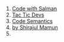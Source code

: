 1. [ Code with Salman ](https://www.youtube.com/watch?v=TyZmXgoIM20)
2. [Tac Tic Devs ](https://www.youtube.com/watch?v=-kG5nHuPT1Y)
3. [Code Semantics](https://www.youtube.com/watch?v=WLuy7iHtRng)
4. [by Shirajul Mamun](https://www.youtube.com/playlist?list=PLiuDmCNATE0ve4XmWZ7CJ-1f0H1eRDtrl)
5. 